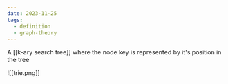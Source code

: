 ```yaml
---
date: 2023-11-25
tags:
  - definition
  - graph-theory
---
```


A [[k-ary search tree]] where the node key is represented by it's position in the tree

![[trie.png]]